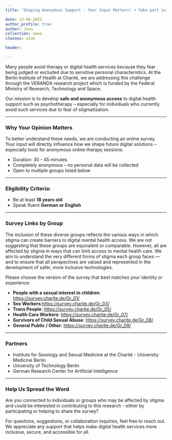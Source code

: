 ```yaml
---
title: "Shaping Anonymous Support - Your Input Matters! ➜ Take part in our survey today!"

date: 13-06-2025
author_profile: true
author: Jana
collection: news
classes: wide

header:

---
```


Many people avoid therapy or digital health services because they fear being judged or excluded due to sensitive personal characteristics. At the Berlin Institute of Health at Charité, we are addressing this challenge through the VERANDA research project which is funded by the Federal Ministry of Research, Technology and Space.

Our mission is to develop **safe and anonymous access** to digital health support such as psychotherapy – especially for individuals who currently avoid such services due to fear of stigmatization.

---
### Why Your Opinion Matters

To better understand these needs, we are conducting an online survey. Your input will directly influence how we shape future digital solutions – especially tools for anonymous online therapy sessions.
<!--more-->
- Duration: 30 - 45 minutes  
- Completely anonymous – no personal data will be collected  
- Open to multiple groups listed below

---
### Eligibility Criteria:

- Be at least **18 years old**
- Speak fluent **German or English**

---
### Survey Links by Group

The inclusion of these diverse groups reflects the various ways in which stigma can create barriers to digital mental health access. We are not suggesting that these groups are equivalent or comparable. However, all are affected by stigma in ways that can limit access to mental health care. We aim to understand the very different forms of stigma each group faces — and to ensure that all perspectives are valued and represented in the development of safer, more inclusive technologies.

Please choose the version of the survey that best matches your identity or experience:
- **People with a sexual interest in children**: https://survey.charite.de/Gr_01/  
- **Sex Workers**:https://survey.charite.de/Gr_03/ 
- **Trans People**: https://survey.charite.de/Gr_05/  
- **Health Care Workers**: https://survey.charite.de/Gr_07/
- **Survivors of Child Sexual Abuse**: https://survey.charite.de/Gr_08/ 
- **General Public / Other**: https://survey.charite.de/Gr_09/ 

---
### Partners
- Institute for Sexology and Sexual Medicine at the Charité - University Medicine Berlin 
- University of Technology Berlin
- German Research Center for Artificial Intelligence 

---
### Help Us Spread the Word

Are you connected to individuals or groups who may be affected by stigma and could be interested in contributing to this research - either by participating or helping to share the survey?

For questions, suggestions, or collaboration inquiries, feel free to reach out.  
We appreciate any support that helps make digital health services more inclusive, secure, and accessible for all.
